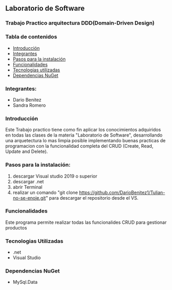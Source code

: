 
## Laboratorio de Software
### Trabajo Practico arquitectura DDD(Domain-Driven Design)

### Tabla de contenidos
- [Introducción](#introducción)
- [Integrantes](#integrantes)
- [Pasos para la instalación](#pasos-para-la-instalación)
- [Funcionalidades](#funcionalidades)
- [Tecnologias utilizadas](#tecnologias-utilizadas)
- [Dependencias NuGet](#dependencias-nuget)

### Integrantes: 
 - Dario Benitez
 - Sandra Romero

### Introducción
Este Trabajo practico tiene como fin aplicar los conocimientos adquiridos en todas las clases de la materia "Laboratorio de Software", desarrollando una arquetectura lo mas limpia posible implementando buenas practicas de programacion con la funcionalidad completa del CRUD (Create, Read, Update and Delete).

### Pasos para la instalación:

 1. descargar Visual studio 2019 o superior
 2. descargar .net
 3. abrir Terminal
 4. realizar un comando "git clone https://github.com/DarioBenitez1/Tulian-no-se-enoje.git" para descargar el repositorio desde el VS. 
    

### Funcionalidades
Este programa permite realizar todas las funcionalides CRUD para gestionar productos

### Tecnologias Utilizadas
- .net
- Visual Studio

### Dependencias NuGet
- MySql.Data